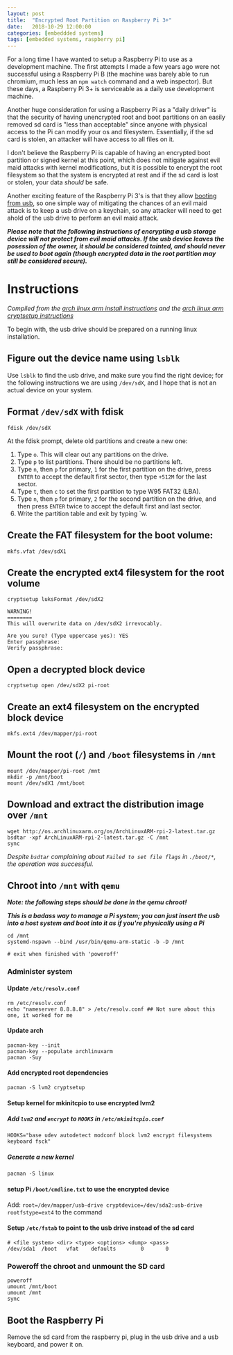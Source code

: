 ```yaml
---
layout: post
title:  "Encrypted Root Partition on Raspberry Pi 3+"
date:   2018-10-29 12:00:00
categories: [embeddded systems]
tags: [embedded systems, raspberry pi]
---
```


For a long time I have wanted to setup a Raspberry Pi to use as a development
machine. The first attempts I made a few years ago were not successful using a
Raspberry Pi B (the machine was barely able to run chromium, much less an `npm
watch` command and a web inspector). But these days, a Raspberry Pi 3+ is
serviceable as a daily use development machine.

Another huge consideration for using a Raspberry Pi as a "daily driver" is that
the security of having unencrypted root and boot partitions on an easily removed
sd card is "less than acceptable" since anyone with physical access to the Pi
can modify your os and filesystem. Essentially, if the sd card is stolen, an
attacker will have access to all files on it.

I don't believe the Raspberry Pi is capable of having an encrypted boot
partition or signed kernel at this point, which does not mitigate against evil
maid attacks with kernel modifications, but it is possible to encrypt the root
filesystem so that the system is encrypted at rest and if the sd card is lost or
stolen, your data *should* be safe.

Another exciting feature of the Raspberry Pi 3's is that they allow [booting
from
usb](https://www.raspberrypi.org/documentation/hardware/raspberrypi/bootmodes/msd.md),
so one simple way of mitigating the chances of an evil maid attack is to keep a
usb drive on a keychain, so any attacker will need to get ahold of the usb drive
to perform an evil maid attack.

***Please note that the following instructions of encrypting a usb storage
device will not protect from evil maid attacks. If the usb device leaves the
posession of the owner, it should be considered tainted, and should never be
used to boot again (though encrypted data in the root partition may still be
considered secure).***


[eInk android]: https://teleread.org/2018/03/25/review-onyx-boox-max-2-13-3-e-ink-android-tablet/
[eInk hdmi]: https://www.indiegogo.com/projects/paperlike-3-a-smart-e-ink-monitor-save-your-eyes#/


# Instructions

*Compiled from the [arch linux arm install instructions] and the [arch linux arm
cryptsetup instructions]*

To begin with, the usb drive should be prepared on a running linux installation.

## Figure out the device name using `lsblk`

Use `lsblk` to find the usb drive, and make sure you find the right device; for
the following instructions we are using `/dev/sdX`, and I hope that is not an
actual device on your system.

## Format `/dev/sdX` with fdisk

```
fdisk /dev/sdX
```

At the fdisk prompt, delete old partitions and create a new one:

1. Type `o`. This will clear out any partitions on the drive.
1. Type `p` to list partitions. There should be no partitions left.
1. Type `n`, then `p` for primary, `1` for the first partition on the drive,
   press `ENTER` to accept the default first sector, then type `+512M` for the
   last sector.
1. Type `t`, then `c` to set the first partition to type W95 FAT32 (LBA).
1. Type `n`, then `p` for primary, `2` for the second partition on the drive,
   and then press `ENTER` twice to accept the default first and last sector.
1. Write the partition table and exit by typing `w.


## Create the FAT filesystem for the boot volume:

```
mkfs.vfat /dev/sdX1
```


## Create the encrypted ext4 filesystem for the root volume

```
cryptsetup luksFormat /dev/sdX2

WARNING!
========
This will overwrite data on /dev/sdX2 irrevocably.

Are you sure? (Type uppercase yes): YES
Enter passphrase: 
Verify passphrase: 
```

## Open a decrypted block device

```
cryptsetup open /dev/sdX2 pi-root
```

## Create an ext4 filesystem on the encrypted block device

```
mkfs.ext4 /dev/mapper/pi-root
```

## Mount the root (`/`) and `/boot` filesystems in `/mnt`

```
mount /dev/mapper/pi-root /mnt
mkdir -p /mnt/boot
mount /dev/sdX1 /mnt/boot
```

## Download and extract the distribution image over `/mnt`

```
wget http://os.archlinuxarm.org/os/ArchLinuxARM-rpi-2-latest.tar.gz
bsdtar -xpf ArchLinuxARM-rpi-2-latest.tar.gz -C /mnt
sync
```

_Despite `bsdtar` complaining about `Failed to set file flags` in `./boot/*`,
the operation was successful._

## Chroot into `/mnt` with `qemu`

***Note: the following steps should be done in the qemu chroot!***

***This is a badass way to manage a Pi system; you can just insert the usb into
a host system and boot into it as if you're physically using a Pi***

```
cd /mnt
systemd-nspawn --bind /usr/bin/qemu-arm-static -b -D /mnt

# exit when finished with 'poweroff'
```

### Administer system

#### Update `/etc/resolv.conf`

```
rm /etc/resolv.conf
echo "nameserver 8.8.8.8" > /etc/resolv.conf ## Not sure about this one, it worked for me
```

#### Update arch

```
pacman-key --init
pacman-key --populate archlinuxarm
pacman -Suy
```

#### Add encrypted root dependencies

```
pacman -S lvm2 cryptsetup
```



#### Setup kernel for mkinitcpio to use encrypted lvm2

##### Add `lvm2` and `encrypt` to `HOOKS` in `/etc/mkinitcpio.conf`

```
HOOKS="base udev autodetect modconf block lvm2 encrypt filesystems keyboard fsck"
```

##### Generate a new kernel

```
pacman -S linux
```

#### setup Pi `/boot/cmdline.txt` to use the encrypted device

Add: `root=/dev/mapper/usb-drive cryptdevice=/dev/sda2:usb-drive
rootfstype=ext4` to the command

#### Setup `/etc/fstab` to point to the usb drive instead of the sd card

```
# <file system> <dir> <type> <options> <dump> <pass>
/dev/sda1  /boot   vfat    defaults        0       0
```

### Poweroff the chroot and unmount the SD card

```
poweroff
umount /mnt/boot
umount /mnt
sync
```

[arch linux arm install instructions]: https://archlinuxarm.org/platforms/armv8/broadcom/raspberry-pi-3
[arch linux arm cryptsetup instructions]: https://wiki.polaire.nl/doku.php?id=archlinux-raspberry-encrypted#raspberry_pi_3_-_arch_linux_encrypted_root_fs

## Boot the Raspberry Pi

Remove the sd card from the raspberry pi, plug in the usb drive and a usb
keyboard, and power it on.
